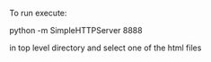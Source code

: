 To run execute:

python -m SimpleHTTPServer 8888

in top level directory and select one of the html files
